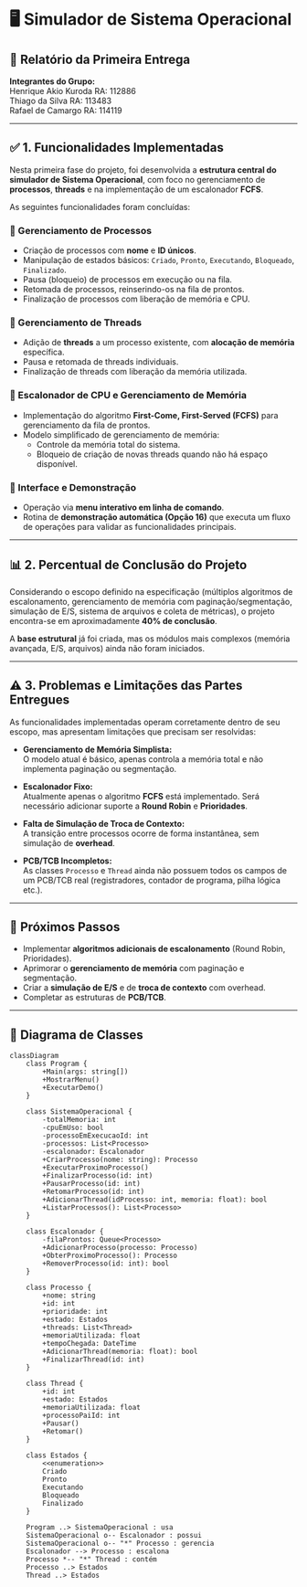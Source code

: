 # 🖥️ Simulador de Sistema Operacional  

## 📄 Relatório da Primeira Entrega  
**Integrantes do Grupo:**  
Henrique Akio Kuroda RA: 112886  
Thiago da Silva RA: 113483  
Rafael de Camargo RA: 114119  

---

## ✅ 1. Funcionalidades Implementadas  

Nesta primeira fase do projeto, foi desenvolvida a **estrutura central do simulador de Sistema Operacional**, com foco no gerenciamento de **processos**, **threads** e na implementação de um escalonador **FCFS**.  

As seguintes funcionalidades foram concluídas:  

### 🔹 Gerenciamento de Processos  
- Criação de processos com **nome** e **ID únicos**.  
- Manipulação de estados básicos: `Criado`, `Pronto`, `Executando`, `Bloqueado`, `Finalizado`.  
- Pausa (bloqueio) de processos em execução ou na fila.  
- Retomada de processos, reinserindo-os na fila de prontos.  
- Finalização de processos com liberação de memória e CPU.  

### 🔹 Gerenciamento de Threads  
- Adição de **threads** a um processo existente, com **alocação de memória** específica.  
- Pausa e retomada de threads individuais.  
- Finalização de threads com liberação da memória utilizada.  

### 🔹 Escalonador de CPU e Gerenciamento de Memória  
- Implementação do algoritmo **First-Come, First-Served (FCFS)** para gerenciamento da fila de prontos.  
- Modelo simplificado de gerenciamento de memória:  
  - Controle da memória total do sistema.  
  - Bloqueio de criação de novas threads quando não há espaço disponível.  

### 🔹 Interface e Demonstração  
- Operação via **menu interativo em linha de comando**.  
- Rotina de **demonstração automática (Opção 16)** que executa um fluxo de operações para validar as funcionalidades principais.  

---

## 📊 2. Percentual de Conclusão do Projeto  

Considerando o escopo definido na especificação (múltiplos algoritmos de escalonamento, gerenciamento de memória com paginação/segmentação, simulação de E/S, sistema de arquivos e coleta de métricas), o projeto encontra-se em aproximadamente **40% de conclusão**.  

A **base estrutural** já foi criada, mas os módulos mais complexos (memória avançada, E/S, arquivos) ainda não foram iniciados.  

---

## ⚠️ 3. Problemas e Limitações das Partes Entregues  

As funcionalidades implementadas operam corretamente dentro de seu escopo, mas apresentam limitações que precisam ser resolvidas:  

- **Gerenciamento de Memória Simplista:**  
  O modelo atual é básico, apenas controla a memória total e não implementa paginação ou segmentação.  

- **Escalonador Fixo:**  
  Atualmente apenas o algoritmo **FCFS** está implementado. Será necessário adicionar suporte a **Round Robin** e **Prioridades**.  

- **Falta de Simulação de Troca de Contexto:**  
  A transição entre processos ocorre de forma instantânea, sem simulação de **overhead**.  

- **PCB/TCB Incompletos:**  
  As classes `Processo` e `Thread` ainda não possuem todos os campos de um PCB/TCB real (registradores, contador de programa, pilha lógica etc.).  

---

## 🚀 Próximos Passos  

- Implementar **algoritmos adicionais de escalonamento** (Round Robin, Prioridades).  
- Aprimorar o **gerenciamento de memória** com paginação e segmentação.  
- Criar a **simulação de E/S** e de **troca de contexto** com overhead.  
- Completar as estruturas de **PCB/TCB**.  

---

## 📝 Diagrama de Classes  

```mermaid
classDiagram
    class Program {
        +Main(args: string[])
        +MostrarMenu()
        +ExecutarDemo()
    }

    class SistemaOperacional {
        -totalMemoria: int
        -cpuEmUso: bool
        -processoEmExecucaoId: int
        -processos: List<Processo>
        -escalonador: Escalonador
        +CriarProcesso(nome: string): Processo
        +ExecutarProximoProcesso()
        +FinalizarProcesso(id: int)
        +PausarProcesso(id: int)
        +RetomarProcesso(id: int)
        +AdicionarThread(idProcesso: int, memoria: float): bool
        +ListarProcessos(): List<Processo>
    }

    class Escalonador {
        -filaProntos: Queue<Processo>
        +AdicionarProcesso(processo: Processo)
        +ObterProximoProcesso(): Processo
        +RemoverProcesso(id: int): bool
    }

    class Processo {
        +nome: string
        +id: int
        +prioridade: int
        +estado: Estados
        +threads: List<Thread>
        +memoriaUtilizada: float
        +tempoChegada: DateTime
        +AdicionarThread(memoria: float): bool
        +FinalizarThread(id: int)
    }

    class Thread {
        +id: int
        +estado: Estados
        +memoriaUtilizada: float
        +processoPaiId: int
        +Pausar()
        +Retomar()
    }

    class Estados {
        <<enumeration>>
        Criado
        Pronto
        Executando
        Bloqueado
        Finalizado
    }

    Program ..> SistemaOperacional : usa
    SistemaOperacional o-- Escalonador : possui
    SistemaOperacional o-- "*" Processo : gerencia
    Escalonador --> Processo : escalona
    Processo *-- "*" Thread : contém
    Processo ..> Estados
    Thread ..> Estados
